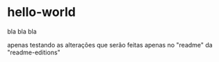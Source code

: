 # hello-world
bla bla bla

apenas testando as alterações que serão feitas apenas no "readme" da "readme-editions"
